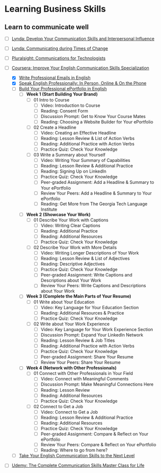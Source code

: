 # Learning Business Skills

## Learn to communicate well

- [ ] [Lynda: Develop Your Communication Skills and Interpersonal Influence](https://www.lynda.com/learning-paths/Business/develop-your-communication-skills-and-interpersonal-influence)
- [ ] [Lynda: Communicating during Times of Change](https://www.lynda.com/learning-paths/Business/communicating-during-times-of-change)
- [ ] [Pluralsight: Communications for Technologists](https://www.pluralsight.com/paths/communications-for-technologists-skill)
- [ ] [Coursera: Improve Your English Communication Skills Specialization](https://www.coursera.org/specializations/improve-english)
  - [x] [Write Professional Emails in English](https://www.coursera.org/learn/professional-emails-english)
  - [x] [Speak English Professionally: In Person, Online & On the Phone](https://www.coursera.org/learn/speak-english-professionally)
  - [ ] [Build Your Professional ePortfolio in English](https://www.coursera.org/learn/eportfolio-english)
    - [ ] **Week 1 (Start Building Your Brand)**
      - [ ] 01 Intro to Course
        - [ ] Video: Introduction to Course
        - [ ] Reading: Consent Form
        - [ ] Discussion Prompt: Get to Know Your Course Mates
        - [ ] Reading: Choosing a Website Builder for Your ePortfolio
      - [ ] 02 Create a Headline
        - [ ] Video: Creating an Effective Headline
        - [ ] Reading: Lesson Review & List of Action Verbs
        - [ ] Reading: Additional Practice with Action Verbs
        - [ ] Practice Quiz: Check Your Knowledge
      - [ ] 03 Write a Summary about Yourself
        - [ ] Video: Writing Your Summary of Capabilities
        - [ ] Reading: Lesson Review & Additional Practice
        - [ ] Reading: Signing Up on LinkedIn
        - [ ] Practice Quiz: Check Your Knowledge
        - [ ] Peer-graded Assignment: Add a Headline & Summary to Your ePortfolio
        - [ ] Review Your Peers: Add a Headline & Summary to Your ePortfolio
        - [ ] Reading: Get More from The Georgia Tech Language Institute
    - [ ] **Week 2 (Showcase Your Work)**
      - [ ] 01 Describe Your Work with Captions
        - [ ] Video: Writing Clear Captions
        - [ ] Reading: Additional Practice
        - [ ] Reading: Additional Resources
        - [ ] Practice Quiz: Check Your Knowledge
      - [ ] 02 Describe Your Work with More Details
        - [ ] Video: Writing Longer Descriptions of Your Work
        - [ ] Reading: Lesson Review & List of Adjectives
        - [ ] Reading: Descriptive Adjectives
        - [ ] Practice Quiz: Check Your Knowledge
        - [ ] Peer-graded Assignment: Write Captions and Descriptions about Your Work
        - [ ] Review Your Peers: Write Captions and Descriptions about Your Work 
    - [ ] **Week 3 (Complete the Main Parts of Your Resume)**
      - [ ] 01 Write about Your Education
        - [ ] Video: Key Language for Your Education Section
        - [ ] Reading: Additional Resources & Practice
        - [ ] Practice Quiz: Check Your Knowledge
      - [ ] 02 Write about Your Work Experience
        - [ ] Video: Key Language for Your Work Experience Section
        - [ ] Discussion Prompt: Expand Your LinkedIn Network
        - [ ] Reading: Lesson Review & Job Titles
        - [ ] Reading: Additional Practice with Action Verbs
        - [ ] Practice Quiz: Check Your Knowledge
        - [ ] Peer-graded Assignment: Share Your Resume
        - [ ] Review Your Peers: Share Your Resume
    - [ ] **Week 4 (Network with Other Professionals)**
      - [ ] 01 Connect with Other Professionals in Your Field
        - [ ] Video: Connect with Meaningful Comments
        - [ ] Discussion Prompt: Make Meaningful Connections Here
        - [ ] Reading: Lesson Review
        - [ ] Reading: Additional Resources
        - [ ] Practice Quiz: Check Your Knowledge
      - [ ] 02 Connect to Get a Job
        - [ ] Video: Connect to Get a Job
        - [ ] Reading: Lesson Review & Additional Practice
        - [ ] Reading: Additional Resources
        - [ ] Practice Quiz: Check Your Knowledge
        - [ ] Peer-graded Assignment: Compare & Reflect on Your ePortfolio
        - [ ] Review Your Peers: Compare & Reflect on Your ePortfolio
        - [ ] Reading: Where to go from here?
  - [ ] [Take Your English Communication Skills to the Next Level](https://www.coursera.org/learn/english-communication-capstone)
- [ ] [Udemy: The Complete Communication Skills Master Class for Life](https://www.udemy.com/course/the-complete-communication-skills-master-class-for-life/)

